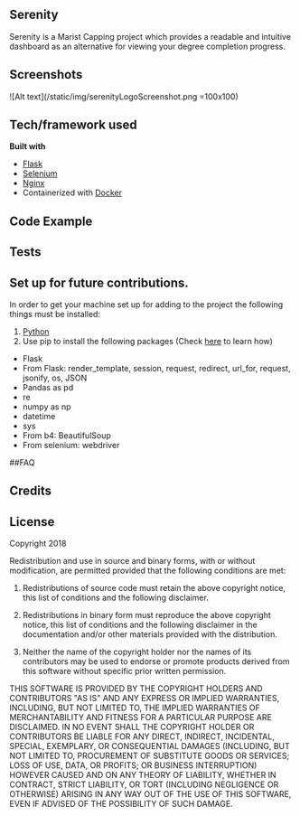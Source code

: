 ## Serenity
Serenity is a Marist Capping project which provides a readable and intuitive dashboard
as an alternative for viewing your degree completion progress.



## Screenshots
![Alt text](/static/img/serenityLogoScreenshot.png =100x100)

## Tech/framework used
<b>Built with</b>
- [Flask](http://flask.pocoo.org)
- [Selenium](https://selenium-python.readthedocs.io)
- [Nginx](https://nginx.org/en/)
- Containerized with [Docker](https://www.docker.com)



## Code Example



## Tests


## Set up for future contributions.
In order to get your machine set up for adding to the project the following things must be installed:
1. [Python](https://www.python.org/downloads/)
2. Use pip to install the following packages (Check [here](https://packaging.python.org/tutorials/installing-packages/) to learn how)
- Flask
- From Flask: render_template, session, request, redirect, url_for, request, jsonify, os, JSON
- Pandas as pd
- re
- numpy as np
- datetime
- sys
- From b4: BeautifulSoup
- From selenium: webdriver

##FAQ


## Credits



## License
Copyright 2018

Redistribution and use in source and binary forms, with or without modification, are permitted provided that the following conditions are met:

1. Redistributions of source code must retain the above copyright notice, this list of conditions and the following disclaimer.

2. Redistributions in binary form must reproduce the above copyright notice, this list of conditions and the following disclaimer in the documentation and/or other materials provided with the distribution.

3. Neither the name of the copyright holder nor the names of its contributors may be used to endorse or promote products derived from this software without specific prior written permission.

THIS SOFTWARE IS PROVIDED BY THE COPYRIGHT HOLDERS AND CONTRIBUTORS "AS IS" AND ANY EXPRESS OR IMPLIED WARRANTIES, INCLUDING, BUT NOT LIMITED TO, THE IMPLIED WARRANTIES OF MERCHANTABILITY AND FITNESS FOR A PARTICULAR PURPOSE ARE DISCLAIMED. IN NO EVENT SHALL THE COPYRIGHT HOLDER OR CONTRIBUTORS BE LIABLE FOR ANY DIRECT, INDIRECT, INCIDENTAL, SPECIAL, EXEMPLARY, OR CONSEQUENTIAL DAMAGES (INCLUDING, BUT NOT LIMITED TO, PROCUREMENT OF SUBSTITUTE GOODS OR SERVICES; LOSS OF USE, DATA, OR PROFITS; OR BUSINESS INTERRUPTION) HOWEVER CAUSED AND ON ANY THEORY OF LIABILITY, WHETHER IN CONTRACT, STRICT LIABILITY, OR TORT (INCLUDING NEGLIGENCE OR OTHERWISE) ARISING IN ANY WAY OUT OF THE USE OF THIS SOFTWARE, EVEN IF ADVISED OF THE POSSIBILITY OF SUCH DAMAGE.
